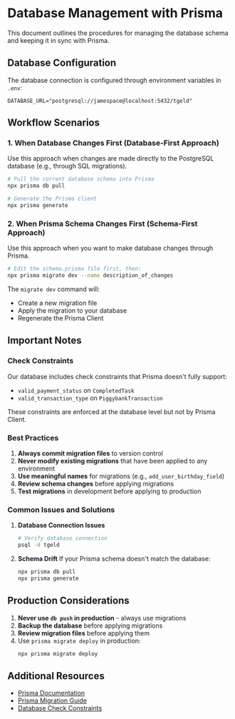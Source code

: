 # Database Management with Prisma

This document outlines the procedures for managing the database schema and keeping it in sync with Prisma.

## Database Configuration

The database connection is configured through environment variables in `.env`:
```env
DATABASE_URL="postgresql://jamespace@localhost:5432/tgeld"
```

## Workflow Scenarios

### 1. When Database Changes First (Database-First Approach)
Use this approach when changes are made directly to the PostgreSQL database (e.g., through SQL migrations).

```bash
# Pull the current database schema into Prisma
npx prisma db pull

# Generate the Prisma client
npx prisma generate
```

### 2. When Prisma Schema Changes First (Schema-First Approach)
Use this approach when you want to make database changes through Prisma.

```bash
# Edit the schema.prisma file first, then:
npx prisma migrate dev --name description_of_changes
```

The `migrate dev` command will:
- Create a new migration file
- Apply the migration to your database
- Regenerate the Prisma Client

## Important Notes

### Check Constraints
Our database includes check constraints that Prisma doesn't fully support:
- `valid_payment_status` on `CompletedTask`
- `valid_transaction_type` on `PiggybankTransaction`

These constraints are enforced at the database level but not by Prisma Client.

### Best Practices
1. **Always commit migration files** to version control
2. **Never modify existing migrations** that have been applied to any environment
3. **Use meaningful names** for migrations (e.g., `add_user_birthday_field`)
4. **Review schema changes** before applying migrations
5. **Test migrations** in development before applying to production

### Common Issues and Solutions

1. **Database Connection Issues**
   ```bash
   # Verify database connection
   psql -d tgeld
   ```

2. **Schema Drift**
   If your Prisma schema doesn't match the database:
   ```bash
   npx prisma db pull
   npx prisma generate
   ```

## Production Considerations

1. **Never use `db push` in production** - always use migrations
2. **Backup the database** before applying migrations
3. **Review migration files** before applying them
4. Use `prisma migrate deploy` in production:
   ```bash
   npx prisma migrate deploy
   ```

## Additional Resources

- [Prisma Documentation](https://www.prisma.io/docs/)
- [Prisma Migration Guide](https://www.prisma.io/docs/concepts/components/prisma-migrate)
- [Database Check Constraints](https://www.prisma.io/docs/concepts/components/prisma-schema/constraints#check-constraints) 